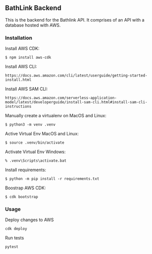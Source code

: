 ## BathLink Backend

This is the backend for the Bathlink API. It comprises of an API with a database hosted with AWS.

### Installation
Install AWS CDK:
```
$ npm install aws-cdk
```
Install AWS CLI:
```
https://docs.aws.amazon.com/cli/latest/userguide/getting-started-install.html
```

Install AWS SAM CLI:
```
https://docs.aws.amazon.com/serverless-application-model/latest/developerguide/install-sam-cli.html#install-sam-cli-instructions
```

Manually create a virtualenv on MacOS and Linux:

```
$ python3 -m venv .venv
```

Active Virtual Env MacOS and Linux:

```
$ source .venv/bin/activate
```

Activate Virtual Env Windows:

```
% .venv\Scripts\activate.bat
```

Install requirements:

```
$ python -m pip install -r requirements.txt
```
Boostrap AWS CDK:
```
$ cdk bootstrap
```

### Usage
Deploy changes to AWS
```
cdk deploy
```

Run tests
```
pytest
```